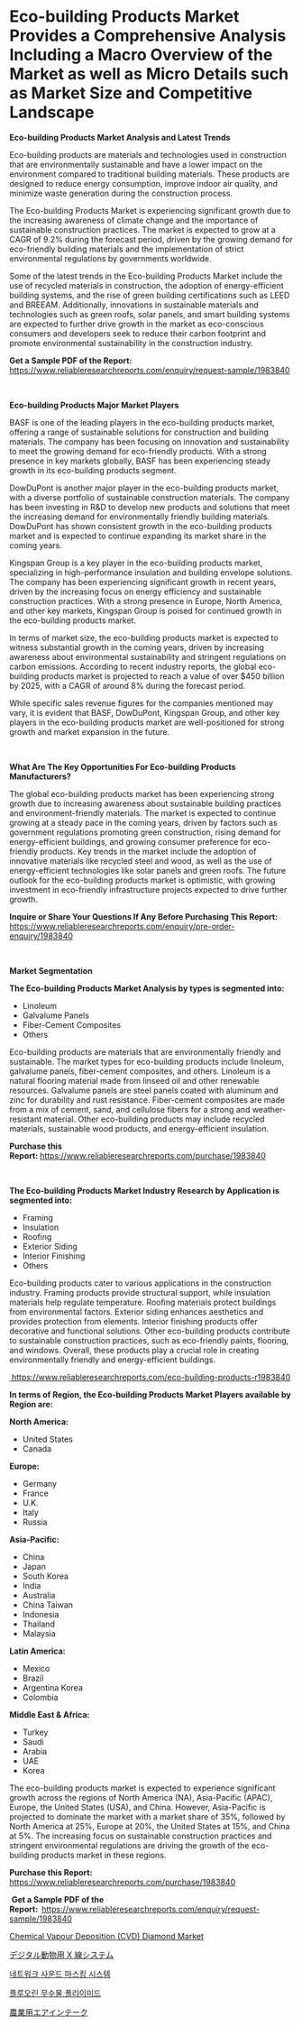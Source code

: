 <p><h1>Eco-building Products Market Provides a Comprehensive Analysis Including a Macro Overview of the Market as well as Micro Details such as Market Size and Competitive Landscape</h1></p><p><strong>Eco-building Products Market Analysis and Latest Trends</strong></p>
<p><p>Eco-building products are materials and technologies used in construction that are environmentally sustainable and have a lower impact on the environment compared to traditional building materials. These products are designed to reduce energy consumption, improve indoor air quality, and minimize waste generation during the construction process.</p><p>The Eco-building Products Market is experiencing significant growth due to the increasing awareness of climate change and the importance of sustainable construction practices. The market is expected to grow at a CAGR of 9.2% during the forecast period, driven by the growing demand for eco-friendly building materials and the implementation of strict environmental regulations by governments worldwide.</p><p>Some of the latest trends in the Eco-building Products Market include the use of recycled materials in construction, the adoption of energy-efficient building systems, and the rise of green building certifications such as LEED and BREEAM. Additionally, innovations in sustainable materials and technologies such as green roofs, solar panels, and smart building systems are expected to further drive growth in the market as eco-conscious consumers and developers seek to reduce their carbon footprint and promote environmental sustainability in the construction industry.</p></p>
<p><strong>Get a Sample PDF of the Report:&nbsp;</strong> <a href="https://www.reliableresearchreports.com/enquiry/request-sample/1983840">https://www.reliableresearchreports.com/enquiry/request-sample/1983840</a></p>
<p>&nbsp;</p>
<p><strong>Eco-building Products Major Market Players</strong></p>
<p><p>BASF is one of the leading players in the eco-building products market, offering a range of sustainable solutions for construction and building materials. The company has been focusing on innovation and sustainability to meet the growing demand for eco-friendly products. With a strong presence in key markets globally, BASF has been experiencing steady growth in its eco-building products segment.</p><p>DowDuPont is another major player in the eco-building products market, with a diverse portfolio of sustainable construction materials. The company has been investing in R&D to develop new products and solutions that meet the increasing demand for environmentally friendly building materials. DowDuPont has shown consistent growth in the eco-building products market and is expected to continue expanding its market share in the coming years.</p><p>Kingspan Group is a key player in the eco-building products market, specializing in high-performance insulation and building envelope solutions. The company has been experiencing significant growth in recent years, driven by the increasing focus on energy efficiency and sustainable construction practices. With a strong presence in Europe, North America, and other key markets, Kingspan Group is poised for continued growth in the eco-building products market.</p><p>In terms of market size, the eco-building products market is expected to witness substantial growth in the coming years, driven by increasing awareness about environmental sustainability and stringent regulations on carbon emissions. According to recent industry reports, the global eco-building products market is projected to reach a value of over $450 billion by 2025, with a CAGR of around 8% during the forecast period.</p><p>While specific sales revenue figures for the companies mentioned may vary, it is evident that BASF, DowDuPont, Kingspan Group, and other key players in the eco-building products market are well-positioned for strong growth and market expansion in the future.</p></p>
<p>&nbsp;</p>
<p><strong>What Are The Key Opportunities For Eco-building Products Manufacturers?</strong></p>
<p><p>The global eco-building products market has been experiencing strong growth due to increasing awareness about sustainable building practices and environment-friendly materials. The market is expected to continue growing at a steady pace in the coming years, driven by factors such as government regulations promoting green construction, rising demand for energy-efficient buildings, and growing consumer preference for eco-friendly products. Key trends in the market include the adoption of innovative materials like recycled steel and wood, as well as the use of energy-efficient technologies like solar panels and green roofs. The future outlook for the eco-building products market is optimistic, with growing investment in eco-friendly infrastructure projects expected to drive further growth.</p></p>
<p><strong>Inquire or Share Your Questions If Any Before Purchasing This Report:</strong> <a href="https://www.reliableresearchreports.com/enquiry/pre-order-enquiry/1983840">https://www.reliableresearchreports.com/enquiry/pre-order-enquiry/1983840</a></p>
<p>&nbsp;</p>
<p><strong>Market Segmentation</strong></p>
<p><strong>The Eco-building Products Market Analysis by types is segmented into:</strong></p>
<p><ul><li>Linoleum</li><li>Galvalume Panels</li><li>Fiber-Cement Composites</li><li>Others</li></ul></p>
<p><p>Eco-building products are materials that are environmentally friendly and sustainable. The market types for eco-building products include linoleum, galvalume panels, fiber-cement composites, and others. Linoleum is a natural flooring material made from linseed oil and other renewable resources. Galvalume panels are steel panels coated with aluminum and zinc for durability and rust resistance. Fiber-cement composites are made from a mix of cement, sand, and cellulose fibers for a strong and weather-resistant material. Other eco-building products may include recycled materials, sustainable wood products, and energy-efficient insulation.</p></p>
<p><strong>Purchase this Report:&nbsp;</strong><a href="https://www.reliableresearchreports.com/purchase/1983840">https://www.reliableresearchreports.com/purchase/1983840</a></p>
<p>&nbsp;</p>
<p><strong>The Eco-building Products Market Industry Research by Application is segmented into:</strong></p>
<p><ul><li>Framing</li><li>Insulation</li><li>Roofing</li><li>Exterior Siding</li><li>Interior Finishing</li><li>Others</li></ul></p>
<p><p>Eco-building products cater to various applications in the construction industry. Framing products provide structural support, while insulation materials help regulate temperature. Roofing materials protect buildings from environmental factors. Exterior siding enhances aesthetics and provides protection from elements. Interior finishing products offer decorative and functional solutions. Other eco-building products contribute to sustainable construction practices, such as eco-friendly paints, flooring, and windows. Overall, these products play a crucial role in creating environmentally friendly and energy-efficient buildings.</p></p>
<p><a href="https://www.reliableresearchreports.com/eco-building-products-r1983840">&nbsp;https://www.reliableresearchreports.com/eco-building-products-r1983840</a></p>
<p><strong>In terms of Region, the Eco-building Products Market Players available by Region are:</strong></p>
<p>
    <p> <strong> North America: </strong>
        <ul>
            <li>United States</li>
            <li>Canada</li>
        </ul>
        </p> 
    <p> <strong> Europe: </strong>
        <ul>
            <li>Germany</li>
            <li>France</li>
            <li>U.K.</li>
            <li>Italy</li>
            <li>Russia</li>
        </ul>
        </p> 
    <p> <strong> Asia-Pacific: </strong>
        <ul>
            <li>China</li>
            <li>Japan</li>
            <li>South Korea</li>
            <li>India</li>
            <li>Australia</li>
            <li>China Taiwan</li>
            <li>Indonesia</li>
            <li>Thailand</li>
            <li>Malaysia</li>
        </ul>
        </p> 
    <p> <strong> Latin America: </strong>
        <ul>
            <li>Mexico</li>
            <li>Brazil</li>
            <li>Argentina Korea</li>
            <li>Colombia</li>
        </ul>
        </p> 
    <p> <strong> Middle East & Africa: </strong>
        <ul>
            <li>Turkey</li>
            <li>Saudi</li>
            <li>Arabia</li>
            <li>UAE</li>
            <li>Korea</li>
        </ul>
    </p>
    </p>
<p><p>The eco-building products market is expected to experience significant growth across the regions of North America (NA), Asia-Pacific (APAC), Europe, the United States (USA), and China. However, Asia-Pacific is projected to dominate the market with a market share of 35%, followed by North America at 25%, Europe at 20%, the United States at 15%, and China at 5%. The increasing focus on sustainable construction practices and stringent environmental regulations are driving the growth of the eco-building products market in these regions.</p></p>
<p><strong>Purchase this Report: </strong><a href="https://www.reliableresearchreports.com/purchase/1983840">https://www.reliableresearchreports.com/purchase/1983840</a></p>
<p>&nbsp;<strong>Get a Sample PDF of the Report:&nbsp;&nbsp;</strong><a href="https://www.reliableresearchreports.com/enquiry/request-sample/1983840">https://www.reliableresearchreports.com/enquiry/request-sample/1983840</a></p>
<p><strong></strong></p>
<p><p><a href="https://github.com/RichRobinson5/Market-Research-Report-List-5/blob/main/chemical-vapour-deposition-cvd-diamond-market.md">Chemical Vapour Deposition (CVD) Diamond Market</a></p><p><a href="https://github.com/ChloeConn27/Market-Research-Report-List-1/blob/main/7649003139325.md">デジタル動物用 X 線システム</a></p><p><a href="https://github.com/vs10l4sfg5c/Market-Research-Report-List-2/blob/main/6439919145642.md">네트워크 사운드 마스킹 시스템</a></p><p><a href="https://github.com/crfsywufhm81415/Market-Research-Report-List-2/blob/main/1626894145641.md">플루오린 무수물 폴리이미드</a></p><p><a href="https://github.com/Andrewones2023/Market-Research-Report-List-1/blob/main/1370256139324.md">農業用エアインテーク</a></p></p>